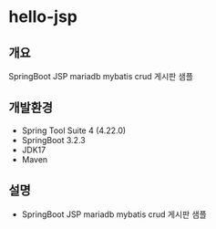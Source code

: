 # hello-jsp

## 개요

SpringBoot JSP mariadb mybatis crud 게시판 샘플

## 개발환경

- Spring Tool Suite 4 (4.22.0)
- SpringBoot 3.2.3
- JDK17
- Maven

## 설명

- SpringBoot JSP mariadb mybatis crud 게시판 샘플
